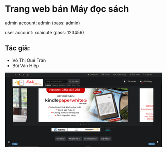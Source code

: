 # Trang web bán Máy đọc sách

admin account: admin (pass: admin)

user account: xoaicute (pass: 123456)

## Tác giả:

*   Võ Thị Quế Trân
*   Bùi Văn Hiệp

![Giao diện trang chủ](img/giaodientrangchu.png)